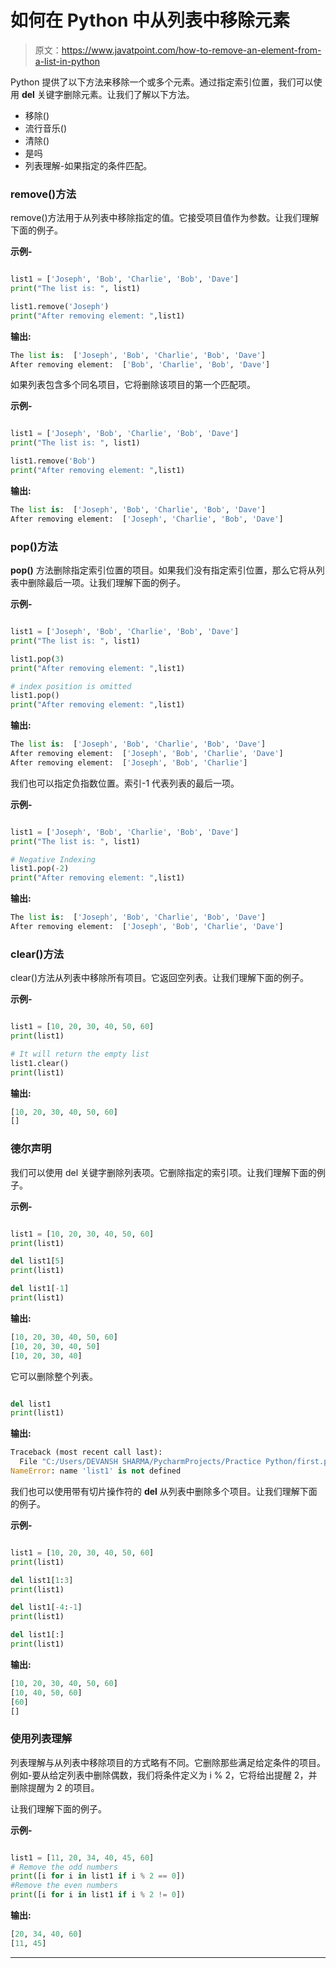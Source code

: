 # 如何在 Python 中从列表中移除元素

> 原文：<https://www.javatpoint.com/how-to-remove-an-element-from-a-list-in-python>

Python 提供了以下方法来移除一个或多个元素。通过指定索引位置，我们可以使用 **del** 关键字删除元素。让我们了解以下方法。

*   移除()
*   流行音乐()
*   清除()
*   是吗
*   列表理解-如果指定的条件匹配。

### remove()方法

remove()方法用于从列表中移除指定的值。它接受项目值作为参数。让我们理解下面的例子。

**示例-**

```py

list1 = ['Joseph', 'Bob', 'Charlie', 'Bob', 'Dave']
print("The list is: ", list1)

list1.remove('Joseph')
print("After removing element: ",list1)

```

**输出:**

```py
The list is:  ['Joseph', 'Bob', 'Charlie', 'Bob', 'Dave']
After removing element:  ['Bob', 'Charlie', 'Bob', 'Dave']

```

如果列表包含多个同名项目，它将删除该项目的第一个匹配项。

**示例-**

```py

list1 = ['Joseph', 'Bob', 'Charlie', 'Bob', 'Dave']
print("The list is: ", list1)

list1.remove('Bob')
print("After removing element: ",list1)

```

**输出:**

```py
The list is:  ['Joseph', 'Bob', 'Charlie', 'Bob', 'Dave']
After removing element:  ['Joseph', 'Charlie', 'Bob', 'Dave']

```

### pop()方法

**pop()** 方法删除指定索引位置的项目。如果我们没有指定索引位置，那么它将从列表中删除最后一项。让我们理解下面的例子。

**示例-**

```py

list1 = ['Joseph', 'Bob', 'Charlie', 'Bob', 'Dave']
print("The list is: ", list1)

list1.pop(3)
print("After removing element: ",list1)

# index position is omitted
list1.pop()
print("After removing element: ",list1)

```

**输出:**

```py
The list is:  ['Joseph', 'Bob', 'Charlie', 'Bob', 'Dave']
After removing element:  ['Joseph', 'Bob', 'Charlie', 'Dave']
After removing element:  ['Joseph', 'Bob', 'Charlie']

```

我们也可以指定负指数位置。索引-1 代表列表的最后一项。

**示例-**

```py

list1 = ['Joseph', 'Bob', 'Charlie', 'Bob', 'Dave']
print("The list is: ", list1)

# Negative Indexing
list1.pop(-2)
print("After removing element: ",list1)

```

**输出:**

```py
The list is:  ['Joseph', 'Bob', 'Charlie', 'Bob', 'Dave']
After removing element:  ['Joseph', 'Bob', 'Charlie', 'Dave']

```

### clear()方法

clear()方法从列表中移除所有项目。它返回空列表。让我们理解下面的例子。

**示例-**

```py

list1 = [10, 20, 30, 40, 50, 60]
print(list1)

# It will return the empty list
list1.clear()
print(list1)

```

**输出:**

```py
[10, 20, 30, 40, 50, 60]
[]

```

### 德尔声明

我们可以使用 del 关键字删除列表项。它删除指定的索引项。让我们理解下面的例子。

**示例-**

```py

list1 = [10, 20, 30, 40, 50, 60]
print(list1)

del list1[5]
print(list1)

del list1[-1]
print(list1)

```

**输出:**

```py
[10, 20, 30, 40, 50, 60]
[10, 20, 30, 40, 50]
[10, 20, 30, 40]

```

它可以删除整个列表。

```py

del list1
print(list1)

```

**输出:**

```py
Traceback (most recent call last):
  File "C:/Users/DEVANSH SHARMA/PycharmProjects/Practice Python/first.py", line 14, in print(list1)
NameError: name 'list1' is not defined 
```

我们也可以使用带有切片操作符的 **del** 从列表中删除多个项目。让我们理解下面的例子。

**示例-**

```py

list1 = [10, 20, 30, 40, 50, 60]
print(list1)

del list1[1:3]
print(list1)

del list1[-4:-1]
print(list1)

del list1[:]
print(list1)

```

**输出:**

```py
[10, 20, 30, 40, 50, 60]
[10, 40, 50, 60]
[60]
[] 

```

### 使用列表理解

列表理解与从列表中移除项目的方式略有不同。它删除那些满足给定条件的项目。例如-要从给定列表中删除偶数，我们将条件定义为 i % 2，它将给出提醒 2，并删除提醒为 2 的项目。

让我们理解下面的例子。

**示例-**

```py

list1 = [11, 20, 34, 40, 45, 60]
# Remove the odd numbers
print([i for i in list1 if i % 2 == 0])
#Remove the even numbers
print([i for i in list1 if i % 2 != 0])

```

**输出:**

```py
[20, 34, 40, 60]
[11, 45]

```

* * *